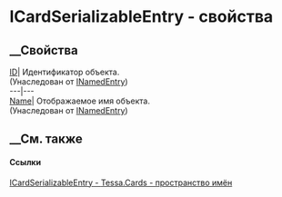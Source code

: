 # ICardSerializableEntry - свойства
##  __Свойства
[ID](P_Tessa_Platform_INamedEntry_ID.htm)| Идентификатор объекта.  
(Унаследован от [INamedEntry](T_Tessa_Platform_INamedEntry.htm))  
---|---  
[Name](P_Tessa_Platform_INamedEntry_Name.htm)| Отображаемое имя объекта.  
(Унаследован от [INamedEntry](T_Tessa_Platform_INamedEntry.htm))  
##  __См. также
#### Ссылки
[ICardSerializableEntry - ](T_Tessa_Cards_ICardSerializableEntry.htm)
[Tessa.Cards - пространство имён](N_Tessa_Cards.htm)
